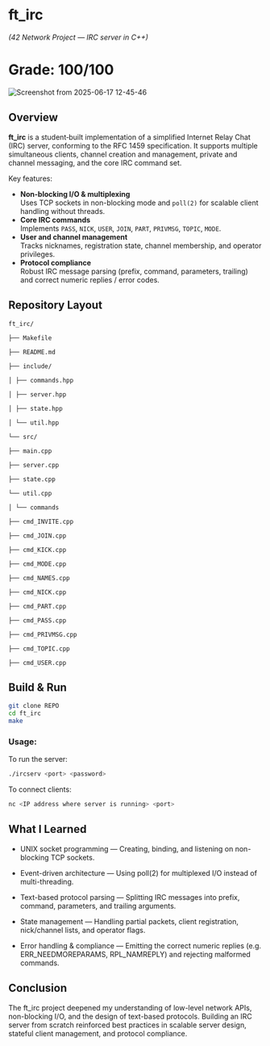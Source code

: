# ft_irc  
*(42 Network Project — IRC server in C++)*

# Grade: 100/100
![Screenshot from 2025-06-17 12-45-46](https://github.com/user-attachments/assets/0863852f-2af5-435a-9d05-de74eda211ce)


## Overview

**ft_irc** is a student‐built implementation of a simplified Internet Relay Chat (IRC) server, conforming to the RFC 1459 specification. It supports multiple simultaneous clients, channel creation and management, private and channel messaging, and the core IRC command set.

Key features:

- **Non-blocking I/O & multiplexing**  
  Uses TCP sockets in non-blocking mode and `poll(2)` for scalable client handling without threads.  
- **Core IRC commands**  
  Implements `PASS`, `NICK`, `USER`, `JOIN`, `PART`, `PRIVMSG`, `TOPIC`, `MODE`.
- **User and channel management**  
  Tracks nicknames, registration state, channel membership, and operator privileges.  
- **Protocol compliance**  
  Robust IRC message parsing (prefix, command, parameters, trailing) and correct numeric replies / error codes.

## Repository Layout
```
ft_irc/

├── Makefile

├── README.md

├── include/

│ ├── commands.hpp

│ ├── server.hpp

│ ├── state.hpp

│ └── util.hpp

└── src/

├── main.cpp

├── server.cpp

├── state.cpp

└── util.cpp

│ └── commands

├── cmd_INVITE.cpp

├── cmd_JOIN.cpp

├── cmd_KICK.cpp

├── cmd_MODE.cpp

├── cmd_NAMES.cpp

├── cmd_NICK.cpp

├── cmd_PART.cpp

├── cmd_PASS.cpp

├── cmd_PRIVMSG.cpp

├── cmd_TOPIC.cpp

├── cmd_USER.cpp
```

## Build & Run

```bash
git clone REPO
cd ft_irc
make
```

### Usage:
To run the server:

```bash
./ircserv <port> <password>
```

To connect clients:
```bash
nc <IP address where server is running> <port>
```

## What I Learned
- UNIX socket programming — Creating, binding, and listening on non-blocking TCP sockets.

- Event-driven architecture — Using poll(2) for multiplexed I/O instead of multi-threading.

- Text-based protocol parsing — Splitting IRC messages into prefix, command, parameters, and trailing arguments.

- State management — Handling partial packets, client registration, nick/channel lists, and operator flags.

- Error handling & compliance — Emitting the correct numeric replies (e.g. ERR_NEEDMOREPARAMS, RPL_NAMREPLY) and rejecting malformed commands.

## Conclusion
The ft_irc project deepened my understanding of low-level network APIs, non-blocking I/O, and the design of text-based protocols. Building an IRC server from scratch reinforced best practices in scalable server design, stateful client management, and protocol compliance.
